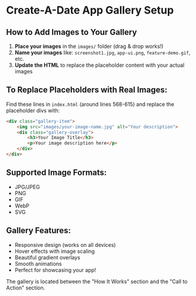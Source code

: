 # Create-A-Date App Gallery Setup

## How to Add Images to Your Gallery

1. **Place your images** in the `images/` folder (drag & drop works!)
2. **Name your images** like: `screenshot1.jpg`, `app-ui.png`, `feature-demo.gif`, etc.
3. **Update the HTML** to replace the placeholder content with your actual images

## To Replace Placeholders with Real Images:

Find these lines in `index.html` (around lines 568-615) and replace the placeholder divs with:

```html
<div class="gallery-item">
    <img src="images/your-image-name.jpg" alt="Your description">
    <div class="gallery-overlay">
        <h3>Your Image Title</h3>
        <p>Your image description here</p>
    </div>
</div>
```

## Supported Image Formats:
- JPG/JPEG
- PNG
- GIF
- WebP
- SVG

## Gallery Features:
- Responsive design (works on all devices)
- Hover effects with image scaling
- Beautiful gradient overlays
- Smooth animations
- Perfect for showcasing your app!

The gallery is located between the "How It Works" section and the "Call to Action" section.
